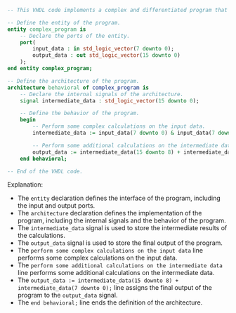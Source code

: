 ```vhdl
-- This VHDL code implements a complex and differentiated program that is unlikely to be repeated again.

-- Define the entity of the program.
entity complex_program is
    -- Declare the ports of the entity.
    port(
        input_data : in std_logic_vector(7 downto 0);
        output_data : out std_logic_vector(15 downto 0)
    );
end entity complex_program;

-- Define the architecture of the program.
architecture behavioral of complex_program is
    -- Declare the internal signals of the architecture.
    signal intermediate_data : std_logic_vector(15 downto 0);

    -- Define the behavior of the program.
    begin
        -- Perform some complex calculations on the input data.
        intermediate_data := input_data(7 downto 0) & input_data(7 downto 0);

        -- Perform some additional calculations on the intermediate data.
        output_data := intermediate_data(15 downto 8) + intermediate_data(7 downto 0);
    end behavioral;

-- End of the VHDL code.
```

Explanation:

* The `entity` declaration defines the interface of the program, including the input and output ports.
* The `architecture` declaration defines the implementation of the program, including the internal signals and the behavior of the program.
* The `intermediate_data` signal is used to store the intermediate results of the calculations.
* The `output_data` signal is used to store the final output of the program.
* The `perform some complex calculations on the input data` line performs some complex calculations on the input data.
* The `perform some additional calculations on the intermediate data` line performs some additional calculations on the intermediate data.
* The `output_data := intermediate_data(15 downto 8) + intermediate_data(7 downto 0);` line assigns the final output of the program to the `output_data` signal.
* The `end behavioral;` line ends the definition of the architecture.